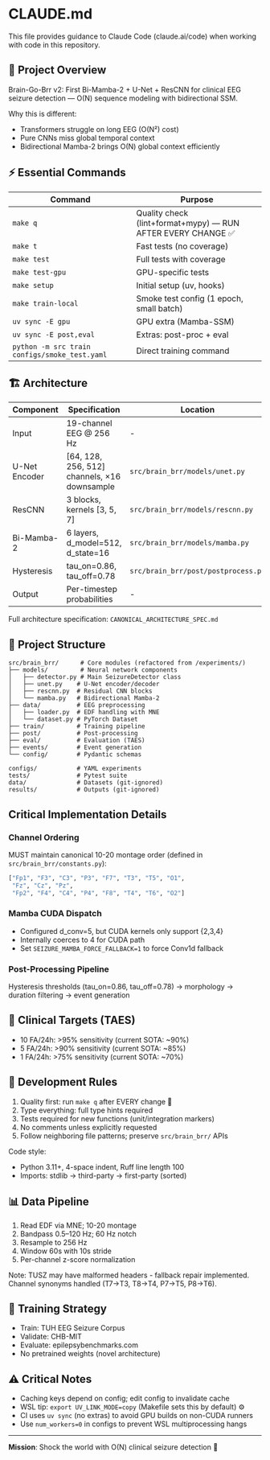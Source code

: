 # CLAUDE.md

This file provides guidance to Claude Code (claude.ai/code) when working with code in this repository.

## 🧠 Project Overview

Brain-Go-Brr v2: First Bi-Mamba-2 + U-Net + ResCNN for clinical EEG seizure detection — O(N) sequence modeling with bidirectional SSM.

Why this is different:
- Transformers struggle on long EEG (O(N²) cost)
- Pure CNNs miss global temporal context
- Bidirectional Mamba-2 brings O(N) global context efficiently

## ⚡ Essential Commands

| Command | Purpose |
|---------|---------|
| `make q` | Quality check (lint+format+mypy) — RUN AFTER EVERY CHANGE ✅ |
| `make t` | Fast tests (no coverage) |
| `make test` | Full tests with coverage |
| `make test-gpu` | GPU-specific tests |
| `make setup` | Initial setup (uv, hooks) |
| `make train-local` | Smoke test config (1 epoch, small batch) |
| `uv sync -E gpu` | GPU extra (Mamba-SSM) |
| `uv sync -E post,eval` | Extras: post-proc + eval |
| `python -m src train configs/smoke_test.yaml` | Direct training command |

## 🏗️ Architecture

| Component | Specification | Location |
|-----------|--------------|----------|
| Input | 19-channel EEG @ 256 Hz | - |
| U-Net Encoder | [64, 128, 256, 512] channels, ×16 downsample | `src/brain_brr/models/unet.py` |
| ResCNN | 3 blocks, kernels [3, 5, 7] | `src/brain_brr/models/rescnn.py` |
| Bi-Mamba-2 | 6 layers, d_model=512, d_state=16 | `src/brain_brr/models/mamba.py` |
| Hysteresis | tau_on=0.86, tau_off=0.78 | `src/brain_brr/post/postprocess.py` |
| Output | Per-timestep probabilities | - |

Full architecture specification: `CANONICAL_ARCHITECTURE_SPEC.md`

## 📁 Project Structure

```
src/brain_brr/      # Core modules (refactored from /experiments/)
├── models/         # Neural network components
│   ├── detector.py # Main SeizureDetector class
│   ├── unet.py    # U-Net encoder/decoder
│   ├── rescnn.py  # Residual CNN blocks
│   └── mamba.py   # Bidirectional Mamba-2
├── data/          # EEG preprocessing
│   ├── loader.py  # EDF handling with MNE
│   └── dataset.py # PyTorch Dataset
├── train/         # Training pipeline
├── post/          # Post-processing
├── eval/          # Evaluation (TAES)
├── events/        # Event generation
└── config/        # Pydantic schemas

configs/           # YAML experiments
tests/             # Pytest suite
data/              # Datasets (git-ignored)
results/           # Outputs (git-ignored)
```

## Critical Implementation Details

### Channel Ordering
MUST maintain canonical 10-20 montage order (defined in `src/brain_brr/constants.py`):
```python
["Fp1", "F3", "C3", "P3", "F7", "T3", "T5", "O1",
 "Fz", "Cz", "Pz",
 "Fp2", "F4", "C4", "P4", "F8", "T4", "T6", "O2"]
```

### Mamba CUDA Dispatch
- Configured d_conv=5, but CUDA kernels only support {2,3,4}
- Internally coerces to 4 for CUDA path
- Set `SEIZURE_MAMBA_FORCE_FALLBACK=1` to force Conv1d fallback

### Post-Processing Pipeline
Hysteresis thresholds (tau_on=0.86, tau_off=0.78) → morphology → duration filtering → event generation

## 🎯 Clinical Targets (TAES)

- 10 FA/24h: >95% sensitivity (current SOTA: ~90%)
- 5 FA/24h: >90% sensitivity (current SOTA: ~85%)
- 1 FA/24h: >75% sensitivity (current SOTA: ~70%)

## 🔧 Development Rules

1. Quality first: run `make q` after EVERY change 🧹
2. Type everything: full type hints required
3. Tests required for new functions (unit/integration markers)
4. No comments unless explicitly requested
5. Follow neighboring file patterns; preserve `src/brain_brr/` APIs

Code style:
- Python 3.11+, 4-space indent, Ruff line length 100
- Imports: stdlib → third-party → first-party (sorted)

## 📊 Data Pipeline

1. Read EDF via MNE; 10-20 montage
2. Bandpass 0.5–120 Hz; 60 Hz notch
3. Resample to 256 Hz
4. Window 60s with 10s stride
5. Per-channel z-score normalization

Note: TUSZ may have malformed headers - fallback repair implemented. Channel synonyms handled (T7→T3, T8→T4, P7→T5, P8→T6).

## 🚀 Training Strategy

- Train: TUH EEG Seizure Corpus
- Validate: CHB-MIT
- Evaluate: epilepsybenchmarks.com
- No pretrained weights (novel architecture)

## ⚠️ Critical Notes

- Caching keys depend on config; edit config to invalidate cache
- WSL tip: `export UV_LINK_MODE=copy` (Makefile sets this by default) ⚙️
- CI uses `uv sync` (no extras) to avoid GPU builds on non-CUDA runners
- Use `num_workers=0` in configs to prevent WSL multiprocessing hangs

---

**Mission**: Shock the world with O(N) clinical seizure detection 🚀